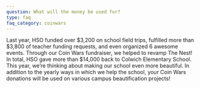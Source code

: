 ```yaml
---
question: What will the money be used for?
type: faq
faq_category: coinwars
---
```

Last year, HSO funded over $3,200 on school field trips, fulfilled more than $3,800 of teacher funding requests, and even organized 6 awesome events. Through our Coin Wars fundraiser, we helped to revamp The Nest! In total, HSO gave more than $14,000 back to Colwich Elementary School. This year, we’re thinking about making our school even more beautiful. In addition to the yearly ways in which we help the school, your Coin Wars donations will be used on various campus beautification projects!